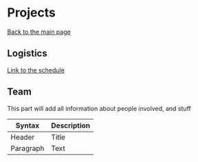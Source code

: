 # Projects

[Back to the main page](markdown.md)

## Logistics
[Link to the schedule](https://www.brainhack-krakow.org/schedule)

## Team

This part will add all information about people involved, and stuff

| Syntax      | Description |
| ----------- | ----------- |
| Header      | Title       |
| Paragraph   | Text        |

